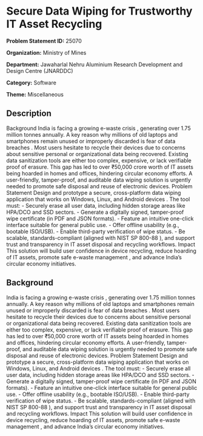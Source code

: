 # Secure Data Wiping for Trustworthy IT Asset Recycling

**Problem Statement ID:** 25070

**Organization:** Ministry of Mines

**Department:** Jawaharlal Nehru Aluminium Research Development and Design Centre (JNARDDC)

**Category:** Software

**Theme:** Miscellaneous

## Description

Background India is facing a growing e-waste crisis , generating over 1.75 million tonnes annually. A key reason why millions of old laptops and smartphones remain unused or improperly discarded is fear of data breaches . Most users hesitate to recycle their devices due to concerns about sensitive personal or organizational data being recovered. Existing data sanitization tools are either too complex, expensive, or lack verifiable proof of erasure. This gap has led to over ₹50,000 crore worth of IT assets being hoarded in homes and offices, hindering circular economy efforts. A user-friendly, tamper-proof, and auditable data wiping solution is urgently needed to promote safe disposal and reuse of electronic devices. Problem Statement Design and prototype a secure, cross-platform data wiping application that works on Windows, Linux, and Android devices . The tool must: - Securely erase all user data, including hidden storage areas like HPA/DCO and SSD sectors. - Generate a digitally signed, tamper-proof wipe certificate (in PDF and JSON formats). - Feature an intuitive one-click interface suitable for general public use. - Offer offline usability (e.g., bootable ISO/USB). - Enable third-party verification of wipe status. - Be scalable, standards-compliant (aligned with NIST SP 800-88 ), and support trust and transparency in IT asset disposal and recycling workflows. Impact This solution will build user confidence in device recycling, reduce hoarding of IT assets, promote safe e-waste management , and advance India’s circular economy initiatives.

## Background

India is facing a growing e-waste crisis , generating over 1.75 million tonnes annually. A key reason why millions of old laptops and smartphones remain unused or improperly discarded is fear of data breaches . Most users hesitate to recycle their devices due to concerns about sensitive personal or organizational data being recovered. Existing data sanitization tools are either too complex, expensive, or lack verifiable proof of erasure. This gap has led to over ₹50,000 crore worth of IT assets being hoarded in homes and offices, hindering circular economy efforts. A user-friendly, tamper-proof, and auditable data wiping solution is urgently needed to promote safe disposal and reuse of electronic devices. Problem Statement Design and prototype a secure, cross-platform data wiping application that works on Windows, Linux, and Android devices . The tool must: - Securely erase all user data, including hidden storage areas like HPA/DCO and SSD sectors. - Generate a digitally signed, tamper-proof wipe certificate (in PDF and JSON formats). - Feature an intuitive one-click interface suitable for general public use. - Offer offline usability (e.g., bootable ISO/USB). - Enable third-party verification of wipe status. - Be scalable, standards-compliant (aligned with NIST SP 800-88 ), and support trust and transparency in IT asset disposal and recycling workflows. Impact This solution will build user confidence in device recycling, reduce hoarding of IT assets, promote safe e-waste management , and advance India’s circular economy initiatives.

